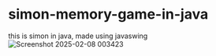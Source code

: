 # simon-memory-game-in-java
this is simon in java, made using javaswing
![Screenshot 2025-02-08 003423](https://github.com/user-attachments/assets/5c462a0f-010e-44ca-981d-abe9bff8bfdc)
